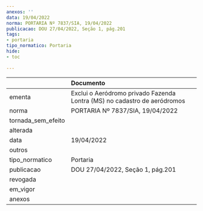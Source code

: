 ```yaml
---
anexos: ''
data: 19/04/2022
norma: PORTARIA Nº 7837/SIA, 19/04/2022
publicacao: DOU 27/04/2022, Seção 1, pág.201
tags:
- portaria
tipo_normatico: Portaria
hide: 
- toc 
 
---
```


|                    | Documento                                                                |
|:-------------------|:-------------------------------------------------------------------------|
| ementa             | Exclui o Aeródromo privado Fazenda Lontra (MS) no cadastro de aeródromos |
| norma              | PORTARIA Nº 7837/SIA, 19/04/2022                                         |
| tornada_sem_efeito |                                                                          |
| alterada           |                                                                          |
| data               | 19/04/2022                                                               |
| outros             |                                                                          |
| tipo_normatico     | Portaria                                                                 |
| publicacao         | DOU 27/04/2022, Seção 1, pág.201                                         |
| revogada           |                                                                          |
| em_vigor           |                                                                          |
| anexos             |                                                                          |